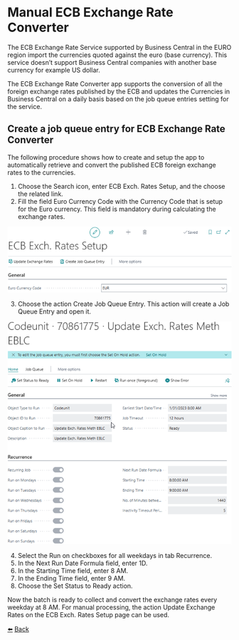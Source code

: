 # Manual ECB Exchange Rate Converter

The ECB Exchange Rate Service supported by Business Central in the EURO region import the currencies quoted against the euro (base currency). This service doesn’t support Business Central companies with another base currency for example US dollar.

The ECB Exchange Rate Converter app supports the conversion of all the foreign exchange rates published by the ECB and updates the Currencies in Business Central on a daily basis based on the job queue entries setting for the service.

## Create a job queue entry for ECB Exchange Rate Converter
The following procedure shows how to create and setup the app to automatically retrieve and convert the published ECB foreign exchange rates to the currencies.
1.	Choose the Search icon, enter ECB Exch. Rates Setup, and the choose the related link.
2.	Fill the field Euro Currency Code with the Currency Code that is setup for the Euro currency. This field is mandatory during calculating the exchange rates.

![Exch. Rates Setup](../images/create-job-queue-entry/exch-rates-setup.png)

3.	Choose the action Create Job Queue Entry. This action will create a Job Queue Entry and open it.

![Job Queue Entry](../images/create-job-queue-entry/job-queue-entry.png)

4.	Select the Run on checkboxes for all weekdays in tab Recurrence.
5.	In the Next Run Date Formula field, enter 1D.
6.	In the Starting Time field, enter 8 AM.
7.	In the Ending Time field, enter 9 AM.
8.	Choose the Set Status to Ready action.

Now the batch is ready to collect and convert the exchange rates every weekday at 8 AM. For manual processing, the action Update Exchange Rates on the ECB Exch. Rates Setup page can be used.
 
[:arrow_left:](../README.md) [Back](../README.md)